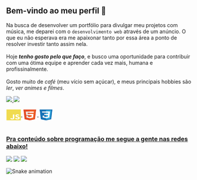 ## Bem-vindo ao meu perfil 🤗
Na busca de desenvolver um portfólio para divulgar meu projetos com música, me deparei com o `desenvolvimento web`  através de um anúncio. O que eu não esperava era me apaixonar tanto por essa área a ponto de resolver investir tanto assim nela.
<br><br>
Hoje ***tenho gosto pelo que faço***, e busco uma oportunidade para contribuir com uma ótima equipe e aprender cada vez mais, humana e profissinalmente.
<br><br>
Gosto muito de *café* (meu vício sem açúcar), e meus principais hobbies são *ler*, *ver animes e filmes*.
<div>
  <a href="https://github.com/jeovan-delavechea">
  <img height="180em" src="https://github-readme-stats.vercel.app/api?username=jeovan-delavechea&show_icons=true&theme=tokyonight&include_all_commits=true&count_private=true"/>
  <img height="180em" src="https://github-readme-stats.vercel.app/api/top-langs/?username=jeovan-delavechea&layout=compact&langs_count=6&theme=tokyonight"/>
</div>
<div style="display: inline_block"><br>
  <img align="center" alt="Js" height="30" width="40" src="https://raw.githubusercontent.com/devicons/devicon/master/icons/javascript/javascript-plain.svg">
  <img align="center" alt="HTML" height="30" width="40" src="https://raw.githubusercontent.com/devicons/devicon/master/icons/html5/html5-original.svg">
  <img align="center" alt="CSS" height="30" width="40" src="https://raw.githubusercontent.com/devicons/devicon/master/icons/css3/css3-original.svg">
</div>
 
 <br>
 
  ### Pra conteúdo sobre programação me segue a gente nas redes abaixo!
 
<div> 
 
  <a href="https://instagram.com/eu_delavechea" target="_blank"><img src="https://img.shields.io/badge/-Instagram-%23E4405F?style=for-the-badge&logo=instagram&logoColor=white" target="_blank"></a>
  <a href = "mailto:jeovan.delavechea88@gmail.com"><img src="https://img.shields.io/badge/-Gmail-%23333?style=for-the-badge&logo=gmail&logoColor=white" target="_blank"></a>
  <a href="https://www.linkedin.com/in/jeovan-delavechea/" target="_blank"><img src="https://img.shields.io/badge/-LinkedIn-%230077B5?style=for-the-badge&logo=linkedin&logoColor=white" target="_blank"></a> 
 
  ![Snake animation](https://github.com/jeovan-delavechea/jeovan-delavechea/blob/output/github-contribution-grid-snake.svg)

</div>
